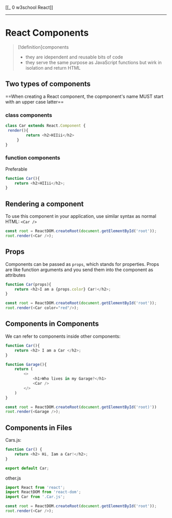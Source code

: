 [[_ 0 w3school React]]


---
# React Components
>[!definition]components
>- they are idependent and reusable bits of code
> - they serve the same purpose as JavaScript functions but wirk in isolation and return HTML

## Two types of components
==When creating a React component, the copmponent's name MUST start with an upper case latter==

### class components
```javascript
class Car extends React.Component {
 render(){
		 return <h2>HIIii</h2>
	 }
}
```
### function components
Preferable
```javascript
function Car(){
	return <h2>HIIii</h2>;
}
```
## Rendering a component
To use this component in your application, use similar syntax as normal HTML: `<Car />`
```javascript
const root = ReactDOM.createRoot(document.getElementById('root'));
root.render(<Car />);
```


## Props 
Components can be passed as `props`, which stands for properties.
Props are like function arguments and you send them into the component as attributes
```javascript
function Car(props){
	return <h2>I am a {props.color} Car!</h2>;
}

const root = ReactDOM.createRoot(document.getElementById('root'));
root.render(<Car color="red"/>);
```


## Components in Components
We can refer to components inside other components:
```javascript
function Car(){
	return <h2> I am a Car </h2>;
}

function Garage(){
	return (
		<>
			<h1>Who lives in my Garage?</h1>
			<Car />
		</>
	)
}

const root = ReactDOM.createRoot(document.getElementById('root)'))
root.render(<Garage />);
```

## Components in Files
Cars.js:
```javascript
function Car() {
	return <h2> Hi, Iam a Car!</h2>;
}

export default Car;
```
other.js
```javascript
import React from 'react';
import ReactDOM from 'react-dom';
import Car from '.Car.js';

const root = ReactDOM.createRoot(document.getElementById('root'));
root.render(<Car />);
			
```


